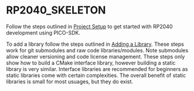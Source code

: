 # RP2040_SKELETON
Follow the steps outlined in [Project Setup](Project_Setup.md) to get started with RP2040 development using PICO-SDK.

To add a library follow the steps outlined in [Adding a Library](Adding_a_Library.md). These steps work for git submodules and raw code libraries/modules. Note submodules allow cleaner versioning and code license management. These steps only show how to build a CMake interface library, however building a static library is very similar. Interface libraries are recommended for beginners as static libraries come with certain complexities. The overall benefit of static libraries is small for most usuages, but they do exist.
